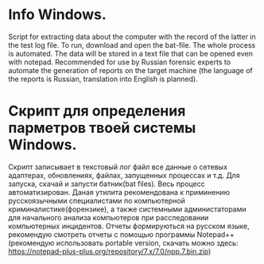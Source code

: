 # Info Windows.
Script for extracting data about the computer with the record of the latter in the test log file.
To run, download and open the bat-file. 
The whole process is automated. 
The data will be stored in a text file that can be opened even with notepad.
Recommended for use by Russian forensic experts to automate the generation of reports on the target machine (the language of the reports is Russian, translation into English is planned).

# Скрипт для определения парметров твоей системы Windows.
Скрипт записывает в текстовый лог файл все данные о сетевых адаптерах, обновлениях, файлах, запущенных процессах и т.д.
Для запуска, скачай и запусти батник(bat files).
Весь процесс автоматизирован.
Даная утилита рекомендована к приминению русскоязычными специалистами по компьютерной криминалистике(форензике), а также системными администаторами для начального анализа компьютеров при расследовании компьютерных инцидентов.
Отчеты формируються на русском языке, рекомендую смотреть отчеты с помощью программы Notepad++(рекомендую использовать portable version, скачать можно здесь: https://notepad-plus-plus.org/repository/7.x/7.0/npp.7.bin.zip)
